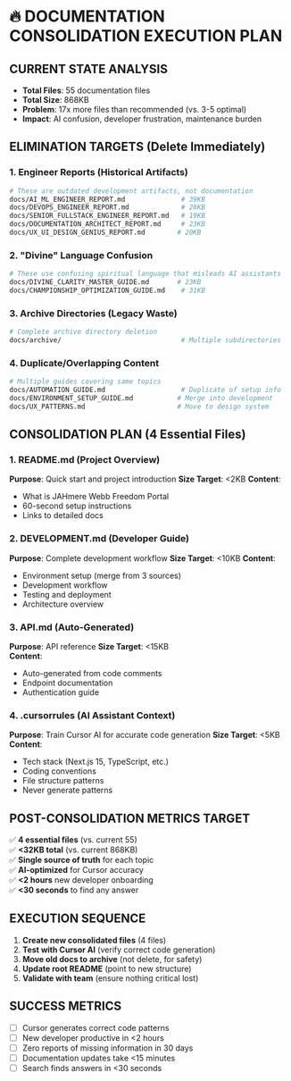 # 🔥 DOCUMENTATION CONSOLIDATION EXECUTION PLAN

## CURRENT STATE ANALYSIS
- **Total Files**: 55 documentation files
- **Total Size**: 868KB  
- **Problem**: 17x more files than recommended (vs. 3-5 optimal)
- **Impact**: AI confusion, developer frustration, maintenance burden

## ELIMINATION TARGETS (Delete Immediately)

### 1. Engineer Reports (Historical Artifacts)
```bash
# These are outdated development artifacts, not documentation
docs/AI_ML_ENGINEER_REPORT.md              # 39KB
docs/DEVOPS_ENGINEER_REPORT.md             # 28KB  
docs/SENIOR_FULLSTACK_ENGINEER_REPORT.md   # 19KB
docs/DOCUMENTATION_ARCHITECT_REPORT.md     # 23KB
docs/UX_UI_DESIGN_GENIUS_REPORT.md        # 20KB
```

### 2. "Divine" Language Confusion
```bash
# These use confusing spiritual language that misleads AI assistants
docs/DIVINE_CLARITY_MASTER_GUIDE.md       # 23KB
docs/CHAMPIONSHIP_OPTIMIZATION_GUIDE.md    # 31KB
```

### 3. Archive Directories (Legacy Waste)
```bash
# Complete archive directory deletion
docs/archive/                              # Multiple subdirectories
```

### 4. Duplicate/Overlapping Content
```bash
# Multiple guides covering same topics
docs/AUTOMATION_GUIDE.md                   # Duplicate of setup info
docs/ENVIRONMENT_SETUP_GUIDE.md           # Merge into development
docs/UX_PATTERNS.md                       # Move to design system
```

## CONSOLIDATION PLAN (4 Essential Files)

### 1. README.md (Project Overview)
**Purpose**: Quick start and project introduction
**Size Target**: <2KB
**Content**: 
- What is JAHmere Webb Freedom Portal
- 60-second setup instructions
- Links to detailed docs

### 2. DEVELOPMENT.md (Developer Guide)  
**Purpose**: Complete development workflow
**Size Target**: <10KB
**Content**:
- Environment setup (merge from 3 sources)
- Development workflow
- Testing and deployment
- Architecture overview

### 3. API.md (Auto-Generated)
**Purpose**: API reference
**Size Target**: <15KB  
**Content**:
- Auto-generated from code comments
- Endpoint documentation
- Authentication guide

### 4. .cursorrules (AI Assistant Context)
**Purpose**: Train Cursor AI for accurate code generation
**Size Target**: <5KB
**Content**:
- Tech stack (Next.js 15, TypeScript, etc.)
- Coding conventions
- File structure patterns
- Never generate patterns

## POST-CONSOLIDATION METRICS TARGET

✅ **4 essential files** (vs. current 55)  
✅ **<32KB total** (vs. current 868KB)  
✅ **Single source of truth** for each topic  
✅ **AI-optimized** for Cursor accuracy  
✅ **<2 hours** new developer onboarding  
✅ **<30 seconds** to find any answer  

## EXECUTION SEQUENCE

1. **Create new consolidated files** (4 files)
2. **Test with Cursor AI** (verify correct code generation) 
3. **Move old docs to archive** (not delete, for safety)
4. **Update root README** (point to new structure)
5. **Validate with team** (ensure nothing critical lost)

## SUCCESS METRICS

- [ ] Cursor generates correct code patterns
- [ ] New developer productive in <2 hours  
- [ ] Zero reports of missing information in 30 days
- [ ] Documentation updates take <15 minutes
- [ ] Search finds answers in <30 seconds 
